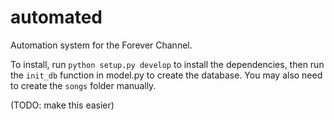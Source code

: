 # automated

Automation system for the Forever Channel.

To install, run `python setup.py develop` to install the dependencies, then run the `init_db` function in model.py to create the database. You may also need to create the `songs` folder manually.

(TODO: make this easier)
